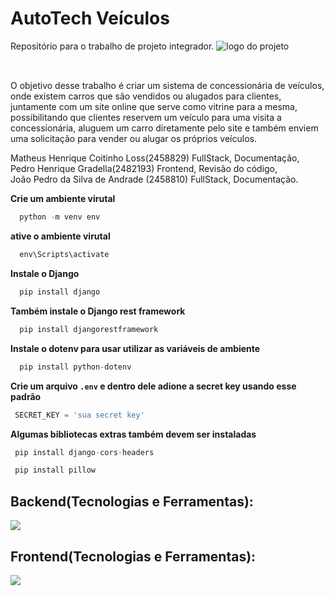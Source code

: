 # AutoTech Veículos
Repositório para o trabalho de projeto integrador.
<img src = "https://media.discordapp.net/attachments/1139617705054449685/1149808713285243022/FundoEstranho_2-PhotoRoom.png-PhotoRoom.png?width=625&height=625" alt ="logo do projeto"></img>
##
<br/>O objetivo desse trabalho é criar um sistema de concessionária de veículos, onde existem carros que são vendidos ou alugados para clientes, juntamente com um site online que serve como vitrine para a mesma, possibilitando que clientes reservem um veículo para uma visita a concessionária, aluguem um carro diretamente pelo site e também enviem uma solicitação para vender ou alugar os próprios veículos. 

Matheus Henrique Coitinho Loss(2458829) FullStack, Documentação,<br/> 
Pedro Henrique Gradella(2482193) Frontend, Revisão do código,<br/>
João Pedro da Silva de Andrade (2458810) FullStack, Documentação.


**Crie um ambiente virutal**
```python
  python -m venv env
```
**ative o ambiente virutal**
```python
  env\Scripts\activate
```
**Instale o Django**
```python
  pip install django
```
**Também instale o Django rest framework**
```python
  pip install djangorestframework
```
**Instale o dotenv para usar utilizar as variáveis de ambiente**
```python
  pip install python-dotenv
```
**Crie um arquivo ```.env``` e dentro dele adione a secret key usando esse padrão**
```python
 SECRET_KEY = 'sua secret key'
```
**Algumas bibliotecas extras também devem ser instaladas**
```python
 pip install django-cors-headers
```
```python
 pip install pillow
```

<h2>Backend(Tecnologias e Ferramentas):</h2> <a href="https://skillicons.dev">
    <img src="https://skillicons.dev/icons?i=python,django"/>
  </a>
</p>
<h2>Frontend(Tecnologias e Ferramentas):</h2> <a href="https://skillicons.dev">
    <img src="https://skillicons.dev/icons?i=javascript,next,css,html,figma"/>
  </a>
</p>